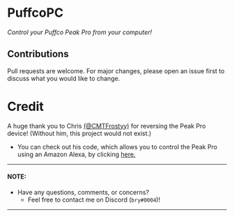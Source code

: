# PuffcoPC

*Control your Puffco Peak Pro from your computer!*

## Contributions
Pull requests are welcome. For major changes, please open an issue first to discuss what you would like to change.


# Credit
A huge thank you to Chris [(@CMTFrostyy)](https://github.com/CMTFrostyy) for reversing the Peak Pro device! (Without him, this project would not exist.) 
 - You can check out his code, which allows you to control the Peak Pro using an Amazon Alexa, by clicking [here.](https://github.com/CMTFrostyy/Puffco-Voice)


---
#### NOTE:
* Have any questions, comments, or concerns? 
  * Feel free to contact me on Discord (`bry#0004`)!

---

